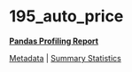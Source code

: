 # 195_auto_price

[**Pandas Profiling Report**](https://epistasislab.github.io/pmlb/profile/195_auto_price.html)

[Metadata](metadata.yaml) | [Summary Statistics](summary_stats.tsv)

